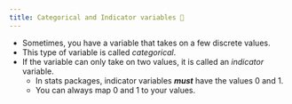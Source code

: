 ```yaml
---
title: Categorical and Indicator variables 🔮
---
```


- Sometimes, you have a variable that takes on a few discrete values.
- This type of variable is called _categorical_.
- If the variable can only take on two values, it is called an _indicator_ variable.
  - In stats packages, indicator variables **_must_** have the values 0 and 1.
  - You can always map 0 and 1 to your values.

